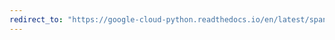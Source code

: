 ```yaml
---
redirect_to: "https://google-cloud-python.readthedocs.io/en/latest/spanner/gapic/v1/transactions.html"
---
```

